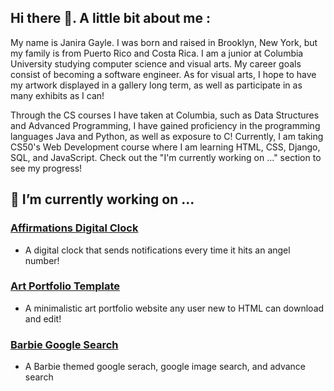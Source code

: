 ## Hi there 👋. A little bit about me :

My name is Janira Gayle. I was born and raised in Brooklyn, New York, but my family is from Puerto Rico and Costa Rica. I am a junior at Columbia University studying computer science and visual arts. My career goals consist of becoming a software engineer. As for visual arts, I hope to have my artwork displayed in a gallery long term, as well as participate in as many exhibits as I can!

Through the CS courses I have taken at Columbia, such as Data Structures and Advanced Programming, I have gained proficiency in the programming languages Java and Python, as well as exposure to C! Currently, I am taking CS50's Web Development course where I am learning HTML, CSS, Django, SQL, and JavaScript. Check out the "I'm currently working on ..." section to see my progress!

## 🔭 I’m currently working on ...
###  [Affirmations Digital Clock](https://github.com/janiragayle/Affirmations-Clock)
- A digital clock that sends notifications every time it hits an angel number!
###  [Art Portfolio Template](https://github.com/janiragayle/Art-Portfolio-Template)
- A minimalistic art portfolio website any user new to HTML can download and edit!
###  [Barbie Google Search](https://github.com/janiragayle/Barbie-Google-Search)
- A Barbie themed google serach, google image search, and advance search

<!--
**janiragayle/JaniraGayle** is a ✨ _special_ ✨ repository because its `README.md` (this file) appears on your GitHub profile.

Here are some ideas to get you started:

- 🔭 I’m currently working on ...
- 🌱 I’m currently learning ...
- 👯 I’m looking to collaborate on ...
- 🤔 I’m looking for help with ...
- 💬 Ask me about ...
- 📫 How to reach me: ...
- 😄 Pronouns: ...
- ⚡ Fun fact: ...
-->
